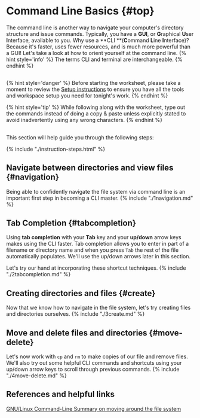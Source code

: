 # Command Line Basics {#top}
The command line is another way to navigate your computer's directory structure and issue commands. Typically, you have a **GUI**, or **G**raphical **U**ser **I**nterface, available to you. Why use a **CLI **\(**C**ommand **L**ine **I**nterface\)? Because it's faster, uses fewer resources, and is much more powerful than a GUI! Let's take a look at how to orient yourself at the command line.
{% hint style='info' %}
The terms CLI and terminal are interchangeable.
{% endhint %}

<!-- trick markdown to give me a little space between these two sections of text -->
## 
{% hint style='danger' %}
Before starting the worksheet, please take a moment to review the [Setup instructions](/setup) to ensure you have all the tools and workspace setup you need for tonight's work.
{% endhint %}

{% hint style='tip' %}
While following along with the worksheet, type out the commands instead of doing a copy & paste unless explicitly stated to avoid inadvertently using any wrong characters.
{% endhint %}

<!-- trick markdown to give me a little space between these two sections of text -->
## 
This section will help guide you through the following steps:

{% include "./instruction-steps.html" %}

## Navigate between directories and view files {#navigation} <span class="navigate-top"><a href="#top" title="Take me to the top of page"><i class="fa fa-chevron-circle-up" aria-hidden="true"></i></a></span>
Being able to confidently navigate the file system via command line is an important first step in becoming a CLI master. 
{% include "./1navigation.md" %}

## Tab Completion {#tabcompletion} <span class="navigate-top"><a href="#top" title="Take me to the top of page"><i class="fa fa-chevron-circle-up" aria-hidden="true"></i></a></span>
Using **tab completion** with your **Tab** key and your **up/down** arrow keys makes using the CLI faster. Tab completion allows you to enter in part of a filename or directory name and when you press `Tab` the rest of the file automatically populates. We'll use the up/down arrows later in this section.

Let's try our hand at incorporating these shortcut techniques.
{% include "./2tabcompletion.md" %}

## Creating directories and files {#create} <span class="navigate-top"><a href="#top" title="Take me to the top of page"><i class="fa fa-chevron-circle-up" aria-hidden="true"></i></a></span>
Now that we know how to navigate in the file system, let's try creating files and directories ourselves.
{% include "./3create.md" %}

## Move and delete files and directories {#move-delete} <span class="navigate-top"><a href="#top" title="Take me to the top of page"><i class="fa fa-chevron-circle-up" aria-hidden="true"></i></a></span>
Let's now work with `cp` and `rm` to make copies of our file and remove files. We'll also try out some helpful CLI commands and shortcuts using your up/down arrow keys to scroll through previous commands. 
{% include "./4move-delete.md" %}


<!-- trick markdown to give me a little space between these two sections of text -->
## 


## References and helpful links <span class="navigate-top"><a href="#top" title="Take me to the top of page"><i class="fa fa-chevron-circle-up" aria-hidden="true"></i></a></span>
[GNU/Linux Command-Line Summary on moving around the file system](https://linux.die.net/Linux-CLI/using-filesystem.html)




